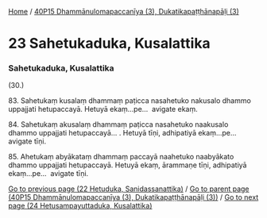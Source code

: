 
[Home](/) / [40P15 Dhammānulomapaccanīya (3), Dukatikapaṭṭhānapāḷi (3)](/tipitaka/40P15.md)

# 23 Sahetukaduka, Kusalattika

### Sahetukaduka, Kusalattika

(30.)

83\. Sahetukaṃ kusalaṃ dhammaṃ paṭicca nasahetuko nakusalo dhammo uppajjati hetupaccayā. Hetuyā ekaṃ…pe…  avigate ekaṃ.

84\. Sahetukaṃ akusalaṃ dhammaṃ paṭicca nasahetuko naakusalo dhammo uppajjati hetupaccayā… . Hetuyā tīṇi, adhipatiyā ekaṃ…pe…  avigate tīṇi.

85\. Ahetukaṃ abyākataṃ dhammaṃ paccayā naahetuko naabyākato dhammo uppajjati hetupaccayā. Hetuyā ekaṃ, ārammaṇe tīṇi, adhipatiyā ekaṃ…pe…  avigate tīṇi.

[Go to previous page (22 Hetuduka, Sanidassanattika)](/tipitaka/40P15/22.md) / [Go to parent page (40P15 Dhammānulomapaccanīya (3), Dukatikapaṭṭhānapāḷi (3))](/tipitaka/40P15/0.md) / [Go to next page (24 Hetusampayuttaduka, Kusalattika)](/tipitaka/40P15/24.md)


